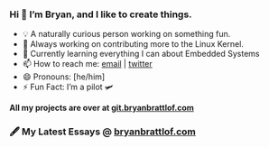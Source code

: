 ### Hi 👋 I’m Bryan, and I like to create things.

- 💡 A naturally curious person working on something fun.
- 🔭 Always working on contributing more to the Linux Kernel.
- 🌱 Currently learning everything I can about Embedded Systems
- 📫 How to reach me: [email] | [twitter]
- 😄 Pronouns: [he/him]
- ⚡ Fun Fact: I’m a pilot 🛩️

**All my projects are over at [git.bryanbrattlof.com]**

### 🖋️ My Latest Essays @ [bryanbrattlof.com]
<!-- BLOG-POST-LIST:START -->
<!-- BLOG-POST-LIST:END --> 


[bryanbrattlof.com]: https://bryanbrattlof.com
[email]: mailto:hello@bryanbrattlof.com
[git.bryanbrattlof.com]: https://git.bryanbrattlof.com
[twitter]: https://twitter.com/bryanbrattlof

<!--
Here are some ideas to get you started:

- 🔭 I’m currently working on ...
- 🌱 I’m currently learning ...
- 👯 I’m looking to collaborate on ...
- 🤔 I’m looking for help with ...
- 💬 Ask me about ...
- 📫 How to reach me: ...
- 😄 Pronouns: ...
- ⚡ Fun fact: ...
-->
